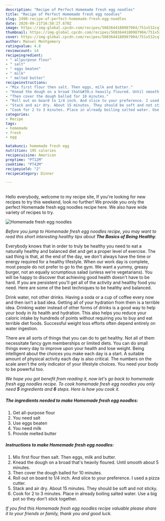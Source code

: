 ```yaml
---
description: "Recipe of Perfect Homemade fresh egg noodles"
title: "Recipe of Perfect Homemade fresh egg noodles"
slug: 2490-recipe-of-perfect-homemade-fresh-egg-noodles
date: 2020-09-21T16:58:27.670Z
image: https://img-global.cpcdn.com/recipes/5683644180987904/751x532cq70/homemade-fresh-egg-noodles-recipe-main-photo.jpg
thumbnail: https://img-global.cpcdn.com/recipes/5683644180987904/751x532cq70/homemade-fresh-egg-noodles-recipe-main-photo.jpg
cover: https://img-global.cpcdn.com/recipes/5683644180987904/751x532cq70/homemade-fresh-egg-noodles-recipe-main-photo.jpg
author: Manuel Montgomery
ratingvalue: 4.8
reviewcount: 14
recipeingredient:
- " allpurpose flour"
- " salt"
- " eggs beaten"
- " milk"
- " melted butter"
recipeinstructions:
- "Mix first flour then salt. Then eggs, milk and butter."
- "Knead the dough on a broad that&#39;s heavily floured. Until smooth about 5 minutes."
- "Then cover the dough balled for 10 minutes."
- "Roll out on board to 1/4 inch. And slice to your preference. I used a pizza cutter."
- "Stack and air dry. About 15 minutes. They should be soft and not sticky."
- "Cook for 2 to 3 minutes. Place in already boiling salted water. Use a big pot so they don&#39;t stick together."
categories:
- Recipe
tags:
- homemade
- fresh
- egg

katakunci: homemade fresh egg 
nutrition: 195 calories
recipecuisine: American
preptime: "PT12M"
cooktime: "PT42M"
recipeyield: "2"
recipecategory: Dinner

---
```

<br>
Hello everybody, welcome to my recipe site, If you're looking for new recipes to try this weekend, look no further! We provide you only the perfect Homemade fresh egg noodles recipe here. We also have wide variety of recipes to try.
<br>


![Homemade fresh egg noodles](https://img-global.cpcdn.com/recipes/5683644180987904/751x532cq70/homemade-fresh-egg-noodles-recipe-main-photo.jpg)

<i>Before you jump to Homemade fresh egg noodles recipe, you may want to read this short interesting healthy tips about <strong>The Basics of Being Healthy</strong>.</i>

Everybody knows that in order to truly be healthy you need to eat a naturally healthy and balanced diet and get a proper level of exercise. The sad thing is that, at the end of the day, we don't always have the time or energy required for a healthy lifestyle. When our work day is complete, most people do not prefer to go to the gym. We want a yummy, greasy burger, not an equally scrumptious salad (unless we’re vegetarians). You will be happy to discover that achieving good health doesn't have to be hard. If you are persistent you'll get all of the activity and healthy food you need. Here are some of the best techniques to be healthy and balanced.

Drink water, not other drinks. Having a soda or a cup of coffee every now and then isn’t a bad idea. Getting all of your hydration from them is a terrible idea. Drinking water instead of other forms of drinks is a good way to help your body in its health and hydration. This also helps you reduce your caloric intake by hundreds of points without requiring you to buy and eat terrible diet foods. Successful weight loss efforts often depend entirely on water ingestion.

There are all sorts of things that you can do to get healthy. Not all of them necessitate fancy gym memberships or limited diets. You can do small things every day to improve upon your health and lose weight. Being intelligent about the choices you make each day is a start. A suitable amount of physical activity each day is also critical. The numbers on the scale aren't the only indicator of your lifestyle choices. You need your body to be powerful too. 


<i>We hope you got benefit from reading it, now let's go back to homemade fresh egg noodles recipe. To cook homemade fresh egg noodles you only need <strong>5</strong> ingredients and <strong>6</strong> steps. Here is how you cook it.
</i>

##### The ingredients needed to make Homemade fresh egg noodles:

1. Get  all-purpose flour
1. You need  salt
1. Use  eggs beaten
1. You need  milk
1. Provide  melted butter


##### Instructions to make Homemade fresh egg noodles:

1. Mix first flour then salt. Then eggs, milk and butter.
1. Knead the dough on a broad that&#39;s heavily floured. Until smooth about 5 minutes.
1. Then cover the dough balled for 10 minutes.
1. Roll out on board to 1/4 inch. And slice to your preference. I used a pizza cutter.
1. Stack and air dry. About 15 minutes. They should be soft and not sticky.
1. Cook for 2 to 3 minutes. Place in already boiling salted water. Use a big pot so they don&#39;t stick together.


<i>If you find this Homemade fresh egg noodles recipe valuable please share it to your friends or family, thank you and good luck.</i>
